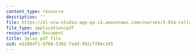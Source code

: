 ```yaml
---
content_type: resource
description: ''
file: https://ol-ocw-studio-app-qa.s3.amazonaws.com/courses/3-054-cellular-solids-structure-properties-and-applications-spring-2015/eb1884f1976853017add992cff84c345_Btl0HCfSPuU.pdf
file_type: application/pdf
resourcetype: Document
title: 3play pdf file
uid: eb1884f1-9768-5301-7add-992cff84c345
---
```

